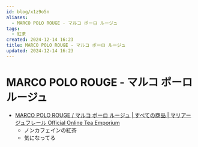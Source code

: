 ```yaml
---
id: blog/x1z9o5n
aliases:
  - MARCO POLO ROUGE - マルコ ポーロ ルージュ
tags:
  - 紅茶
created: 2024-12-14 16:23
title: MARCO POLO ROUGE - マルコ ポーロ ルージュ
updated: 2024-12-14 16:23
---
```


# MARCO POLO ROUGE - マルコ ポーロ ルージュ

- [MARCO POLO ROUGE / マルコ ポーロ ルージュ | すべての商品 | マリアージュフレール Official Online Tea Emporium](https://www.mariagefreres.co.jp/view/item/000000000027)
    - ノンカフェインの紅茶
    - 気になってる
